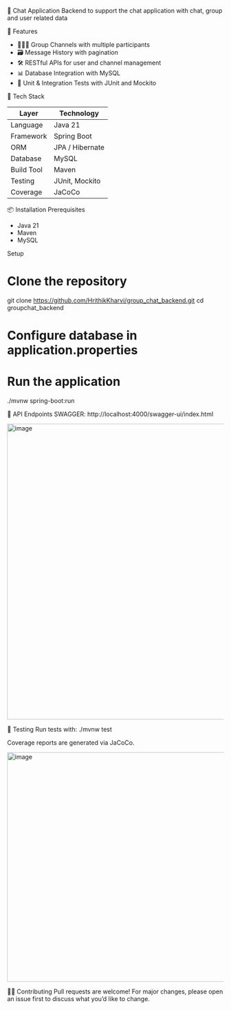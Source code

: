 

💬 Chat Application Backend
to support the chat application with chat, group and user related data

🚀 Features
- 🧑‍🤝‍🧑 Group Channels with multiple participants
- 🗃️ Message History with pagination
- 🛠️ RESTful APIs for user and channel management
- 📊 Database Integration with MySQL
- 🧪 Unit & Integration Tests with JUnit and Mockito

🧱 Tech Stack

| Layer        | Technology     |
|--------------|----------------|
| Language     | Java 21        |
| Framework    | Spring Boot    |
| ORM          | JPA / Hibernate|
| Database     | MySQL          |
| Build Tool   | Maven          |
| Testing      | JUnit, Mockito |
| Coverage     | JaCoCo         |


📦 Installation
Prerequisites
- Java 21
- Maven
- MySQL

Setup
# Clone the repository
git clone https://github.com/HrithikKharvi/group_chat_backend.git
cd groupchat_backend

# Configure database in application.properties
# Run the application
./mvnw spring-boot:run

🔌 API Endpoints
SWAGGER: http://localhost:4000/swagger-ui/index.html

<img width="1739" height="687" alt="image" src="https://github.com/user-attachments/assets/a71ade11-5e9a-4cec-ba6d-4dc02f86c6e1" />


🧪 Testing
Run tests with:
./mvnw test

Coverage reports are generated via JaCoCo.

<img width="1438" height="533" alt="image" src="https://github.com/user-attachments/assets/0f1dd0fb-e527-48ff-be27-2d5f9bbc3ce3" />


🧑‍💻 Contributing
Pull requests are welcome! For major changes, please open an issue first to discuss what you’d like to change.
